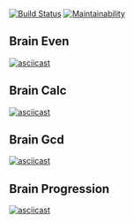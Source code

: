 
[![Build Status](https://travis-ci.org/Foppp/frontend-project-lvl1.svg?branch=master)](https://travis-ci.org/Foppp/frontend-project-lvl1)  [![Maintainability](https://api.codeclimate.com/v1/badges/a99a88d28ad37a79dbf6/maintainability)](https://codeclimate.com/github/codeclimate/codeclimate/maintainability)


## Brain Even ##
[![asciicast](https://asciinema.org/a/fBmyGEW5MtPWtLkObjboHdnKs.svg)](https://asciinema.org/a/fBmyGEW5MtPWtLkObjboHdnKs)

## Brain Calc ##
[![asciicast](https://asciinema.org/a/KS7hpoYtzLPsltLlzE7BXA8MR.svg)](https://asciinema.org/a/KS7hpoYtzLPsltLlzE7BXA8MR)

## Brain Gcd ##
[![asciicast](https://asciinema.org/a/iygoVePn72lrQZ6fpPNMN4ZhH.svg)](https://asciinema.org/a/iygoVePn72lrQZ6fpPNMN4ZhH)

## Brain Progression ##
[![asciicast](https://asciinema.org/a/rgGdDoQogs7ye1BzmJv2l0Gzm.svg)](https://asciinema.org/a/rgGdDoQogs7ye1BzmJv2l0Gzm)